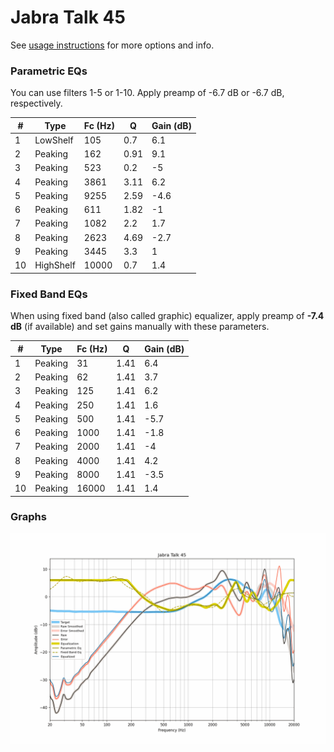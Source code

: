 # Jabra Talk 45
See [usage instructions](https://github.com/jaakkopasanen/AutoEq#usage) for more options and info.

### Parametric EQs
You can use filters 1-5 or 1-10. Apply preamp of -6.7 dB or -6.7 dB, respectively.

|   # | Type      |   Fc (Hz) |    Q |   Gain (dB) |
|-----|-----------|-----------|------|-------------|
|   1 | LowShelf  |       105 | 0.7  |         6.1 |
|   2 | Peaking   |       162 | 0.91 |         9.1 |
|   3 | Peaking   |       523 | 0.2  |        -5   |
|   4 | Peaking   |      3861 | 3.11 |         6.2 |
|   5 | Peaking   |      9255 | 2.59 |        -4.6 |
|   6 | Peaking   |       611 | 1.82 |        -1   |
|   7 | Peaking   |      1082 | 2.2  |         1.7 |
|   8 | Peaking   |      2623 | 4.69 |        -2.7 |
|   9 | Peaking   |      3445 | 3.3  |         1   |
|  10 | HighShelf |     10000 | 0.7  |         1.4 |

### Fixed Band EQs
When using fixed band (also called graphic) equalizer, apply preamp of **-7.4 dB** (if available) and set gains manually with these parameters.

|   # | Type    |   Fc (Hz) |    Q |   Gain (dB) |
|-----|---------|-----------|------|-------------|
|   1 | Peaking |        31 | 1.41 |         6.4 |
|   2 | Peaking |        62 | 1.41 |         3.7 |
|   3 | Peaking |       125 | 1.41 |         6.2 |
|   4 | Peaking |       250 | 1.41 |         1.6 |
|   5 | Peaking |       500 | 1.41 |        -5.7 |
|   6 | Peaking |      1000 | 1.41 |        -1.8 |
|   7 | Peaking |      2000 | 1.41 |        -4   |
|   8 | Peaking |      4000 | 1.41 |         4.2 |
|   9 | Peaking |      8000 | 1.41 |        -3.5 |
|  10 | Peaking |     16000 | 1.41 |         1.4 |

### Graphs
![](./Jabra%20Talk%2045.png)

